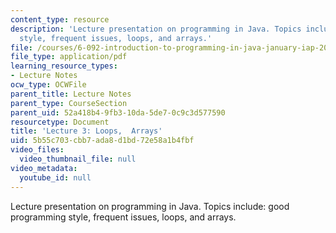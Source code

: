 ```yaml
---
content_type: resource
description: 'Lecture presentation on programming in Java. Topics include: good programming
  style, frequent issues, loops, and arrays.'
file: /courses/6-092-introduction-to-programming-in-java-january-iap-2010/5b55c703cbb7ada8d1bd72e58a1b4fbf_MIT6_092IAP10_lec03.pdf
file_type: application/pdf
learning_resource_types:
- Lecture Notes
ocw_type: OCWFile
parent_title: Lecture Notes
parent_type: CourseSection
parent_uid: 52a418b4-9fb3-10da-5de7-0c9c3d577590
resourcetype: Document
title: 'Lecture 3: Loops,  Arrays'
uid: 5b55c703-cbb7-ada8-d1bd-72e58a1b4fbf
video_files:
  video_thumbnail_file: null
video_metadata:
  youtube_id: null
---
```

Lecture presentation on programming in Java. Topics include: good programming style, frequent issues, loops, and arrays.

